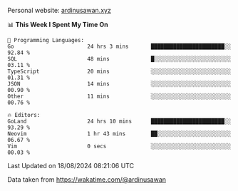 Personal website: [ardinusawan.xyz](https://ardinusawan.xyz)

<!--START_SECTION:waka-->
📊 **This Week I Spent My Time On** 

```text
💬 Programming Languages: 
Go                       24 hrs 3 mins       ███████████████████████░░   92.84 % 
SQL                      48 mins             █░░░░░░░░░░░░░░░░░░░░░░░░   03.11 % 
TypeScript               20 mins             ░░░░░░░░░░░░░░░░░░░░░░░░░   01.31 % 
JSON                     14 mins             ░░░░░░░░░░░░░░░░░░░░░░░░░   00.90 % 
Other                    11 mins             ░░░░░░░░░░░░░░░░░░░░░░░░░   00.76 % 

🔥 Editors: 
GoLand                   24 hrs 10 mins      ███████████████████████░░   93.29 % 
Neovim                   1 hr 43 mins        ██░░░░░░░░░░░░░░░░░░░░░░░   06.67 % 
Vim                      0 secs              ░░░░░░░░░░░░░░░░░░░░░░░░░   00.03 % 
```


 Last Updated on 18/08/2024 08:21:06 UTC
<!--END_SECTION:waka-->
Data taken from https://wakatime.com/@ardinusawan
